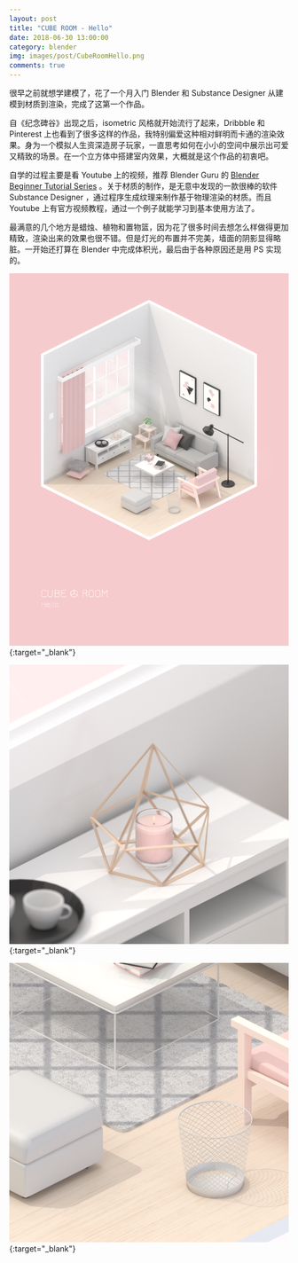 ```yaml
---
layout: post
title: "CUBE ROOM - Hello"
date: 2018-06-30 13:00:00
category: blender
img: images/post/CubeRoomHello.png
comments: true
---
```




很早之前就想学建模了，花了一个月入门 Blender 和 Substance Designer 从建模到材质到渲染，完成了这第一个作品。

<!-- more -->

自《纪念碑谷》出现之后，isometric 风格就开始流行了起来，Dribbble 和 Pinterest 上也看到了很多这样的作品，我特别偏爱这种相对鲜明而卡通的渲染效果。身为一个模拟人生资深造房子玩家，一直思考如何在小小的空间中展示出可爱又精致的场景。在一个立方体中搭建室内效果，大概就是这个作品的初衷吧。

自学的过程主要是看 Youtube 上的视频，推荐 Blender Guru 的 [Blender Beginner Tutorial Series](https://www.youtube.com/playlist?list=PLjEaoINr3zgHs8uzT3yqe4iHGfkCmMJ0P&disable_polymer=true/) 。关于材质的制作，是无意中发现的一款很棒的软件 Substance Designer ，通过程序生成纹理来制作基于物理渲染的材质。而且 Youtube 上有官方视频教程，通过一个例子就能学习到基本使用方法了。

最满意的几个地方是蜡烛、植物和置物篮，因为花了很多时间去想怎么样做得更加精致，渲染出来的效果也很不错。但是灯光的布置并不完美，墙面的阴影显得略脏。一开始还打算在 Blender 中完成体积光，最后由于各种原因还是用 PS 实现的。

[![](../../images/post/cuberoom/CUBEROOM_Hello.png)](../../images/post/cuberoom/CUBEROOM_Hello.png){:target="_blank"}

[![](../../images/post/cuberoom/CUBEROOM_Hello_Candle.png)](../../images/post/cuberoom/CUBEROOM_Hello_Candle.png){:target="_blank"}

[![](../../images/post/cuberoom/CUBEROOM_Hello_Trash.png)](../../images/post/cuberoom/CUBEROOM_Hello_Trash.png){:target="_blank"}